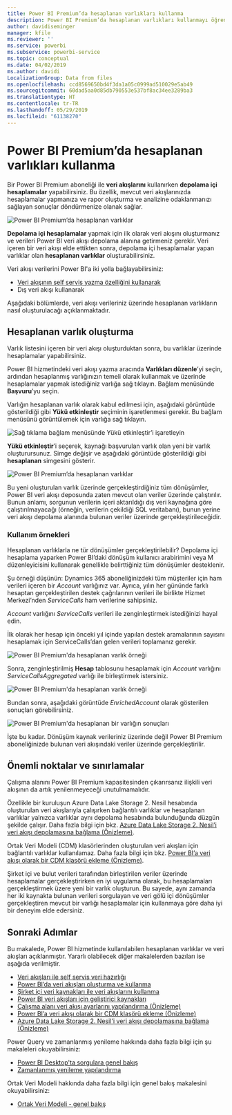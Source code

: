 ```yaml
---
title: Power BI Premium’da hesaplanan varlıkları kullanma
description: Power BI Premium’da hesaplanan varlıkları kullanmayı öğrenin
author: davidiseminger
manager: kfile
ms.reviewer: ''
ms.service: powerbi
ms.subservice: powerbi-service
ms.topic: conceptual
ms.date: 04/02/2019
ms.author: davidi
LocalizationGroup: Data from files
ms.openlocfilehash: ccd8569650bd4f3da1a05c0999ad510029e5ab49
ms.sourcegitcommit: 60dad5aa0d85db790553e537bf8ac34ee3289ba3
ms.translationtype: HT
ms.contentlocale: tr-TR
ms.lasthandoff: 05/29/2019
ms.locfileid: "61138270"
---
```

# <a name="using-computed-entities-on-power-bi-premium"></a>Power BI Premium’da hesaplanan varlıkları kullanma

Bir Power BI Premium aboneliği ile **veri akışlarını** kullanırken **depolama içi hesaplamalar** yapabilirsiniz. Bu özellik, mevcut veri akışlarınızda hesaplamalar yapmanıza ve rapor oluşturma ve analizine odaklanmanızı sağlayan sonuçlar döndürmenize olanak sağlar. 

![Power BI Premium’da hesaplanan varlıklar](media/service-dataflows-computed-entities-premium/computed-entities-premium_00.png)

**Depolama içi hesaplamalar** yapmak için ilk olarak veri akışını oluşturmanız ve verileri Power BI veri akışı depolama alanına getirmeniz gerekir. Veri içeren bir veri akışı elde ettikten sonra, depolama içi hesaplamalar yapan varlıklar olan **hesaplanan varlıklar** oluşturabilirsiniz. 

Veri akışı verilerini Power BI'a iki yolla bağlayabilirsiniz:

* [Veri akışının self servis yazma özelliğini kullanarak](service-dataflows-create-use.md)
* Dış veri akışı kullanarak

Aşağıdaki bölümlerde, veri akışı verileriniz üzerinde hesaplanan varlıkların nasıl oluşturulacağı açıklanmaktadır.

## <a name="how-to-create-computed-entities"></a>Hesaplanan varlık oluşturma 

Varlık listesini içeren bir veri akışı oluşturduktan sonra, bu varlıklar üzerinde hesaplamalar yapabilirsiniz.

Power BI hizmetindeki veri akışı yazma aracında **Varlıkları düzenle**’yi seçin, ardından hesaplanmış varlığınızın temeli olarak kullanmak ve üzerinde hesaplamalar yapmak istediğiniz varlığa sağ tıklayın. Bağlam menüsünde **Başvuru**’yu seçin.

Varlığın hesaplanan varlık olarak kabul edilmesi için, aşağıdaki görüntüde gösterildiği gibi **Yükü etkinleştir** seçiminin işaretlenmesi gerekir. Bu bağlam menüsünü görüntülemek için varlığa sağ tıklayın.

![Sağ tıklama bağlam menüsünde Yükü etkinleştir’i işaretleyin](media/service-dataflows-computed-entities-premium/computed-entities-premium_01.png)

**Yükü etkinleştir**’i seçerek, kaynağı başvurulan varlık olan yeni bir varlık oluşturursunuz. Simge değişir ve aşağıdaki görüntüde gösterildiği gibi **hesaplanan** simgesini gösterir.

![Power BI Premium’da hesaplanan varlıklar](media/service-dataflows-computed-entities-premium/computed-entities-premium_00.png)

Bu yeni oluşturulan varlık üzerinde gerçekleştirdiğiniz tüm dönüşümler, Power BI veri akışı deposunda zaten mevcut olan veriler üzerinde çalıştırılır. Bunun anlamı, sorgunun verilerin içeri aktarıldığı dış veri kaynağına göre çalıştırılmayacağı (örneğin, verilerin çekildiği SQL veritabanı), bunun yerine veri akışı depolama alanında bulunan veriler üzerinde gerçekleştirileceğidir.

### <a name="example-use-cases"></a>Kullanım örnekleri
Hesaplanan varlıklarla ne tür dönüşümler gerçekleştirilebilir? Depolama içi hesaplama yaparken Power BI’daki dönüşüm kullanıcı arabirimini veya M düzenleyicisini kullanarak genellikle belirttiğiniz tüm dönüşümler desteklenir. 

Şu örneği düşünün: Dynamics 365 aboneliğinizdeki tüm müşteriler için ham verileri içeren bir *Account* varlığınız var. Ayrıca, yılın her gününde farklı hesaptan gerçekleştirilen destek çağrılarının verileri ile birlikte Hizmet Merkezi’nden *ServiceCalls* ham verilerine sahipsiniz.

*Account* varlığını *ServiceCalls* verileri ile zenginleştirmek istediğinizi hayal edin. 

İlk olarak her hesap için önceki yıl içinde yapılan destek aramalarının sayısını hesaplamak için ServiceCalls’dan gelen verileri toplamanız gerekir. 

![Power BI Premium'da hesaplanan varlık örneği](media/service-dataflows-computed-entities-premium/computed-entities-premium_02.png)

Sonra, zenginleştirilmiş **Hesap** tablosunu hesaplamak için *Account* varlığını *ServiceCallsAggregated* varlığı ile birleştirmek istersiniz.

![Power BI Premium'da hesaplanan varlık örneği](media/service-dataflows-computed-entities-premium/computed-entities-premium_03.png)

Bundan sonra, aşağıdaki görüntüde *EnrichedAccount* olarak gösterilen sonuçları görebilirsiniz.

![Power BI Premium'da hesaplanan bir varlığın sonuçları](media/service-dataflows-computed-entities-premium/computed-entities-premium_04.png)

İşte bu kadar. Dönüşüm kaynak verileriniz üzerinde değil Power BI Premium aboneliğinizde bulunan veri akışındaki veriler üzerinde gerçekleştirilir.

## <a name="considerations-and-limitations"></a>Önemli noktalar ve sınırlamalar

Çalışma alanını Power BI Premium kapasitesinden çıkarırsanız ilişkili veri akışının da artık yenilenmeyeceği unutulmamalıdır. 

Özellikle bir kuruluşun Azure Data Lake Storage 2. Nesil hesabında oluşturulan veri akışlarıyla çalışırken bağlantılı varlıklar ve hesaplanan varlıklar yalnızca varlıklar aynı depolama hesabında bulunduğunda düzgün şekilde çalışır. Daha fazla bilgi için bkz. [Azure Data Lake Storage 2. Nesil’i veri akışı depolamasına bağlama (Önizleme)](service-dataflows-connect-azure-data-lake-storage-gen2.md).

Ortak Veri Modeli (CDM) klasörlerinden oluşturulan veri akışları için bağlantılı varlıklar kullanılamaz. Daha fazla bilgi için bkz. [Power BI’a veri akışı olarak bir CDM klasörü ekleme (Önizleme)](service-dataflows-add-cdm-folder.md).

Şirket içi ve bulut verileri tarafından birleştirilen veriler üzerinde hesaplamalar gerçekleştirirken en iyi uygulama olarak, bu hesaplamaları gerçekleştirmek üzere yeni bir varlık oluşturun. Bu sayede, aynı zamanda her iki kaynakta bulunan verileri sorgulayan ve veri gölü içi dönüşümler gerçekleştiren mevcut bir varlığı hesaplamalar için kullanmaya göre daha iyi bir deneyim elde edersiniz.

## <a name="next-steps"></a>Sonraki Adımlar

Bu makalede, Power BI hizmetinde kullanılabilen hesaplanan varlıklar ve veri akışları açıklanmıştır. Yararlı olabilecek diğer makalelerden bazıları ise aşağıda verilmiştir.

* [Veri akışları ile self servis veri hazırlığı](service-dataflows-overview.md)
* [Power BI’da veri akışları oluşturma ve kullanma](service-dataflows-create-use.md)
* [Şirket içi veri kaynakları ile veri akışlarını kullanma](service-dataflows-on-premises-gateways.md)
* [Power BI veri akışları için geliştirici kaynakları](service-dataflows-developer-resources.md)
* [Çalışma alanı veri akışı ayarlarını yapılandırma (Önizleme)](service-dataflows-configure-workspace-storage-settings.md)
* [Power BI’a veri akışı olarak bir CDM klasörü ekleme (Önizleme)](service-dataflows-add-cdm-folder.md)
* [Azure Data Lake Storage 2. Nesil'i veri akışı depolamasına bağlama (Önizleme)](service-dataflows-connect-azure-data-lake-storage-gen2.md)

Power Query ve zamanlanmış yenileme hakkında daha fazla bilgi için şu makaleleri okuyabilirsiniz:
* [Power BI Desktop'ta sorgulara genel bakış](desktop-query-overview.md)
* [Zamanlanmış yenileme yapılandırma](refresh-scheduled-refresh.md)

Ortak Veri Modeli hakkında daha fazla bilgi için genel bakış makalesini okuyabilirsiniz:
* [Ortak Veri Modeli - genel bakış ](https://docs.microsoft.com/powerapps/common-data-model/overview)

